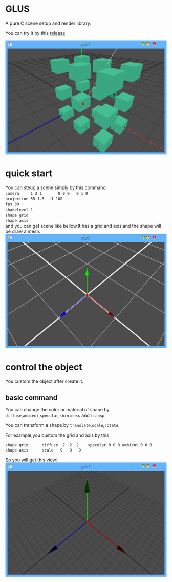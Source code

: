 GLUS 
====

A pure C scene setup and render library.

You can try it by this [release](./doc/glus.zip)

![demo image](./doc/demo.png)

# quick start
You can steup a scene simply by this command <br>
`camera		1 2 1		0 0 0	0 1 0`<br>
`projection	55 1.5	.1 100`<br>
`fps 30`<br>
`shadelevel 1`<br>
`shape grid`<br>
`shape axis`<br>
and you can get scene like bellow.It has a grid and axis,and the shape will be draw a mesh.<br>
![quick start image](./doc/quick.png)

# control the object
You custom the object after create it.
## basic command
You can change the color or material of shape by `diffuse`,`ambient`,`specular`,`shininess` and `transp`.

You can transform a shape by `translate`,`scale`,`rotate`.

For example,you custom the grid and axis by this
``` 
shape grid		diffuse	.2 .2 .2	specular 0 0 0 ambient 0 0 0
shape axis		scale	9	9	9
```
So you will get this view:<br>
![basic image](./doc/basic.png)